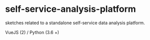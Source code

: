 # self-service-analysis-platform
sketches related to a standalone self-service data analysis platform.

VueJS (2) / Python (3.6 +) 
